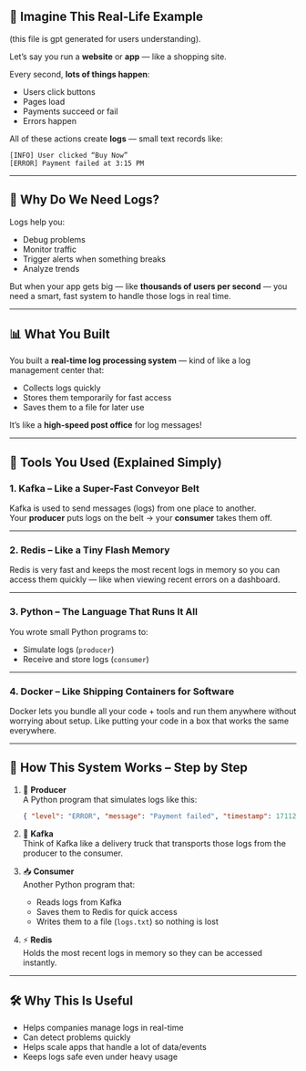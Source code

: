 ## 🚦 Imagine This Real-Life Example

(this file is gpt generated for users understanding). 

Let’s say you run a **website** or **app** — like a shopping site.

Every second, **lots of things happen**:
- Users click buttons
- Pages load
- Payments succeed or fail
- Errors happen

All of these actions create **logs** — small text records like:

```
[INFO] User clicked “Buy Now”
[ERROR] Payment failed at 3:15 PM
```

---

## 🧠 Why Do We Need Logs?

Logs help you:
- Debug problems
- Monitor traffic
- Trigger alerts when something breaks
- Analyze trends

But when your app gets big — like **thousands of users per second** — you need a smart, fast system to handle those logs in real time.

---

## 📊 What You Built

You built a **real-time log processing system** — kind of like a log management center that:
- Collects logs quickly
- Stores them temporarily for fast access
- Saves them to a file for later use

It’s like a **high-speed post office** for log messages!

---

## 🔧 Tools You Used (Explained Simply)

### 1. **Kafka** – Like a Super-Fast Conveyor Belt  
Kafka is used to send messages (logs) from one place to another.  
Your **producer** puts logs on the belt → your **consumer** takes them off.

---

### 2. **Redis** – Like a Tiny Flash Memory  
Redis is very fast and keeps the most recent logs in memory so you can access them quickly — like when viewing recent errors on a dashboard.

---

### 3. **Python** – The Language That Runs It All  
You wrote small Python programs to:
- Simulate logs (`producer`)
- Receive and store logs (`consumer`)

---

### 4. **Docker** – Like Shipping Containers for Software  
Docker lets you bundle all your code + tools and run them anywhere without worrying about setup. Like putting your code in a box that works the same everywhere.

---

## 🔁 How This System Works – Step by Step

1. 🧪 **Producer**  
   A Python program that simulates logs like this:
   ```json
   { "level": "ERROR", "message": "Payment failed", "timestamp": 1711234567.89 }
   ```

2. 🚚 **Kafka**  
   Think of Kafka like a delivery truck that transports those logs from the producer to the consumer.

3. 📥 **Consumer**  
   Another Python program that:
   - Reads logs from Kafka
   - Saves them to Redis for quick access
   - Writes them to a file (`logs.txt`) so nothing is lost

4. ⚡ **Redis**  
   Holds the most recent logs in memory so they can be accessed instantly.

---

## 🛠️ Why This Is Useful

- Helps companies manage logs in real-time
- Can detect problems quickly
- Helps scale apps that handle a lot of data/events
- Keeps logs safe even under heavy usage
